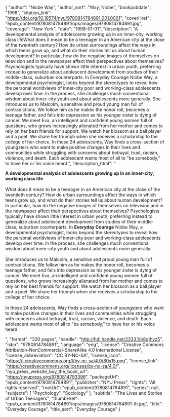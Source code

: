 {
  "author": "Niobe Way",
  "author_sort": "Way, Niobe",
  "bookpubdate": "1998",
  "citation_link": "https://doi.org/10.18574/nyu/9780814784891.001.0001",
  "coverHref": "epub_content/9780814784891/ops/images/9780814784891.jpg",
  "coverage": "New York",
  "date": "1998-01-01",
  "description": "A developmental analysis of adolescents growing up in an inner-city, working class lifeWhat does it mean to be a teenager in an American city at the close of the twentieth century? How do urban surroundings affect the ways in which teens grow up, and what do their stories tell us about human development? In particular, how do the negative images of themselves on television and in the newspaper affect their perspectives about themselves? Psychologists typically have shown little interest in urban youth, preferring instead to generalize about adolescent development from studies of their middle-class, suburban counterparts. In Everyday Courage Niobe Way, a developmental psychologist, looks beyond the stereotypes to reveal how the personal worldviews of inner-city poor and working-class adolescents develop over time. In the process, she challenges much conventional wisdom about inner-city youth and about adolescents more generally. She introduces us to Malcolm, a sensitive and proud young man full of contradictions. We follow him as he makes the honor roll, becomes a teenage father, and falls into depression as his younger sister is dying of cancer. We meet Eva, an intelligent and confident young women full of questions, who grows increasingly alienated from her mother and comes to rely on her best friends for support. We watch her blossom as a ball player and a poet. We share her triumph when she receives a scholarship to the college of her choice. In these 24 adolescents, Way finds a cross-section of youngsters who want to make positive changes in their lives and communities while struggling with concerns about betrayal, trust, racism, violence, and death. Each adolescent wants most of all to \"be somebody,\" to have her or his voice heard.",
  "description_html": "<p><b>A developmental analysis of adolescents growing up in an inner-city, working class life</b><br><br>What does it mean to be a teenager in an American city at the close of the twentieth century? How do urban surroundings affect the ways in which teens grow up, and what do their stories tell us about human development? In particular, how do the negative images of themselves on television and in the newspaper affect their perspectives about themselves? Psychologists typically have shown little interest in urban youth, preferring instead to generalize about adolescent development from studies of their middle-class, suburban counterparts. In <b>Everyday Courage</b> Niobe Way, a developmental psychologist, looks beyond the stereotypes to reveal how the personal worldviews of inner-city poor and working-class adolescents develop over time. In the process, she challenges much conventional wisdom about inner-city youth and about adolescents more generally.<br><br> She introduces us to Malcolm, a sensitive and proud young man full of contradictions. We follow him as he makes the honor roll, becomes a teenage father, and falls into depression as his younger sister is dying of cancer. We meet Eva, an intelligent and confident young women full of questions, who grows increasingly alienated from her mother and comes to rely on her best friends for support. We watch her blossom as a ball player and a poet. We share her triumph when she receives a scholarship to the college of her choice.<br><br> In these 24 adolescents, Way finds a cross-section of youngsters who want to make positive changes in their lives and communities while struggling with concerns about betrayal, trust, racism, violence, and death. Each adolescent wants most of all to \"be somebody,\" to have her or his voice heard.</p>",
  "format": "320 pages",
  "handle": "http://hdl.handle.net/2333.1/b8gthvz5",
  "isbn": "9780814784891",
  "language": "eng",
  "license": "Creative Commons Attribution-NonCommercial-ShareAlike 4.0 International License",
  "license_abbreviation": "CC BY-NC-SA",
  "license_icon": "https://i.creativecommons.org/l/by-nc-sa/4.0/80x15.png",
  "license_link": "https://creativecommons.org/licenses/by-nc-sa/4.0/",
  "nyu_press_website_buy_the_book_url": "https://nyupress.org/9780814793398",
  "packageUrl": "epub_content/9780814784891",
  "publisher": "NYU Press",
  "rights": "All rights reserved",
  "rootUrl": "epub_content/9780814784891",
  "series": null,
  "subjects": [
    "Psychology",
    "Sociology"
  ],
  "subtitle": "The Lives and Stories of Urban Teenagers",
  "thumbHref": "epub_content/9780814784891/ops/images/9780814784891-th.jpg",
  "title": "Everyday Courage",
  "title_sort": "Everyday Courage"
}

